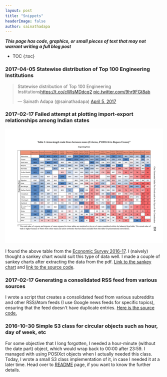 ```yaml
---
layout: post
title: "Snippets"
headerImage: false
author: sainathadapa
---
```


**_This page has code, graphics, or small pieces of text that may not warrant writing a full blog post_**

<div class="breaker"></div>

* TOC
{:toc}

<div class="breaker"></div>

### 2017-04-05 Statewise distribution of Top 100 Engineering Institutions

<blockquote class="twitter-tweet" data-lang="en"><p lang="en" dir="ltr">Statewise distribution of Top 100 Engineering Institutions<a href="https://t.co/cWlsMDdcq2">https://t.co/cWlsMDdcq2</a> <a href="https://t.co/9hr9FGt8ab">pic.twitter.com/9hr9FGt8ab</a></p>&mdash; Sainath Adapa (@sainathadapa) <a href="https://twitter.com/sainathadapa/status/849608950601461760">April 5, 2017</a></blockquote>
<script async src="//platform.twitter.com/widgets.js" charset="utf-8"></script>

<div class="breaker"></div>

### 2017-02-17 Failed attempt at plotting import-export relationships among Indian states

<a href="/images/import-export.jpg" target="_blank"><img src="/images/import-export.jpg" alt="import-export"></a>

I found the above table from the [Economic Survey 2016-17](http://indiabudget.nic.in/es2016-17/echapter.pdf). I (naively) thought a sankey chart would suit this type of data well. I made a couple of sankey charts after extracting the data from the pdf. [Link to the sankey chart](/import-export-states-sankey) and [link to the source code](https://gist.github.com/sainathadapa/ff621ec86f464538119200b30eedba36).

<div class="breaker"></div>

### 2017-02-17 Generating a consolidated RSS feed from various sources
I wrote a script that creates a consolidated feed from various subreddits and other RSS/Atom feeds (I use Google news feeds for specific topics), ensuring that the feed doesn't have duplicate entries. [Here is the source code.](https://github.com/sainathadapa/generate-rss-feed)

<div class="breaker"></div>

### 2016-10-30 Simple S3 class for circular objects such as hour, day of week, etc
For some objective that I long forgotten, I needed a hour-minute (without the date part) object, which would wrap back to 00:00 after 23:59. I managed with using POSIXct objects when I actually needed this class. Today, I wrote a small S3 class implementation of it, in case I needed it at a later time. Head over to [README](https://github.com/sainathadapa/circularObjs) page, if you want to know the further details.


